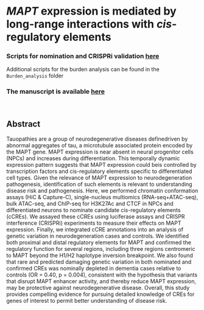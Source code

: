 # *MAPT* expression is mediated by long-range interactions with *cis*-regulatory elements



### Scripts for nomination and CRISPRi validation [here](https://aanderson54.github.io/MAPT_cre/)
Additional scripts for the burden analysis can be found in the `Burden_analysis` folder

### The manuscript is available  [here](https://doi.org/10.1016/j.ajhg.2023.12.015)

<br />

## Abstract

Tauopathies are a group of neurodegenerative diseases definedriven by abnormal aggregates of tau, a microtubule associated protein encoded by the MAPT gene. MAPT expression is near absent in neural progenitor cells (NPCs) and increases during differentiation. This temporally dynamic expression pattern suggests that MAPT expression could beis controlled by transcription factors and cis-regulatory elements specific to differentiated cell types. Given the relevance of MAPT expression to neurodegeneration pathogenesis, identification of such elements is relevant to understanding disease risk and pathogenesis. Here, we performed chromatin conformation assays (HiC & Capture-C), single-nucleus multiomics (RNA-seq+ATAC-seq), bulk ATAC-seq, and ChIP-seq for H3K27Ac and CTCF in NPCs and differentiated neurons to nominate candidate cis-regulatory elements (cCREs). We assayed these cCREs using luciferase assays and CRISPR interference (CRISPRi) experiments to measure their effects on MAPT expression. Finally, we integrated cCRE annotations into an analysis of genetic variation in neurodegeneration cases and controls. We identified both proximal and distal regulatory elements for MAPT and confirmed the regulatory function for several regions, including three regions centromeric to MAPT beyond the H1/H2 haplotype inversion breakpoint. We also found that rare and predicted damaging genetic variation in both nominated and confirmed CREs was nominally depleted in dementia cases relative to controls (OR = 0.40, p = 0.004), consistent with the hypothesis that variants that disrupt MAPT enhancer activity, and thereby reduce MAPT expression, may be protective against neurodegenerative disease. Overall, this study provides compelling evidence for pursuing detailed knowledge of CREs for genes of interest to permit better understanding of disease risk.
